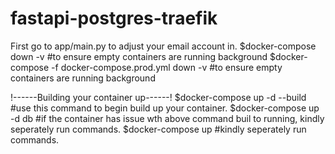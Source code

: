 # fastapi-postgres-traefik
First go to app/main.py to adjust your email account in.
$docker-compose down -v   #to ensure empty containers are running background
$docker-compose -f docker-compose.prod.yml down -v    #to ensure empty containers are running background

!------Building your container up------!
$docker-compose up -d --build     #use this command to begin build up your container.
$docker-compose up -d db      #if the container has issue wth above command buil to running, kindly seperately run commands.
$docker-compose up        #kindly seperately run commands.
